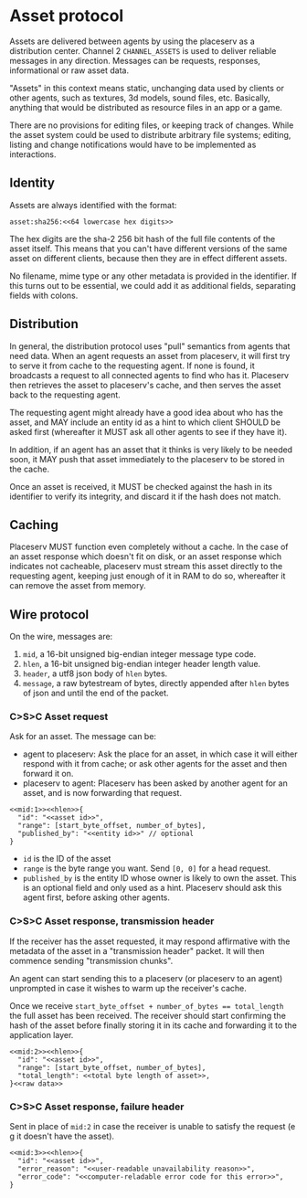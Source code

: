 # Asset protocol

Assets are delivered between agents by using the placeserv as a distribution center. 
Channel 2 `CHANNEL_ASSETS` is used to deliver reliable messages in any direction.
Messages can be requests, responses, informational or raw asset data.

"Assets" in this context means static, unchanging data used by clients or other agents,
such as textures, 3d models, sound files, etc. Basically, anything that would be
distributed as resource files in an app or a game.

There are no provisions for editing files, or keeping track of changes. While the
asset system could be used to distribute arbitrary file systems; editing, listing
and change notifications would have to be implemented as interactions.

## Identity

Assets are always identified with the format:

   `asset:sha256:<<64 lowercase hex digits>>`
 
The hex digits are the sha-2 256 bit hash of the full file contents of the asset itself.
This means that you can't have different versions of the same asset on different clients,
because then they are in effect different assets.

No filename, mime type or any other metadata is provided in the identifier. If this turns
out to be essential, we could add it as additional fields, separating fields with colons.

## Distribution

In general, the distribution protocol uses "pull" semantics from agents that need data.
When an agent requests an asset from placeserv, it will first try to serve it from cache
to the requesting agent. If none is found, it broadcasts a request to all connected agents
to find who has it. Placeserv then retrieves the asset to placeserv's cache, and then serves
the asset back to the requesting agent. 

The requesting agent might already have a good idea about who has the asset, and MAY include 
an entity id as a hint to which client SHOULD be asked first (whereafter it MUST ask all
other agents to see if they have it).

In addition, if an agent has an asset that it thinks is very likely to be needed soon, it
MAY push that asset immediately to the placeserv to be stored in the cache.

Once an asset is received, it MUST be checked against the hash in its identifier to verify
its integrity, and discard it if the hash does not match.

## Caching

Placeserv MUST function even completely without a cache. In the case of an asset response
which doesn't fit on disk, or an asset response which indicates not cacheable, placeserv 
must stream this asset directly to the requesting agent, keeping just enough of it in RAM 
to do so, whereafter it can remove the asset from memory.

## Wire protocol

On the wire, messages are:

1. `mid`, a 16-bit unsigned big-endian integer message type code.
2. `hlen`, a 16-bit unsigned big-endian integer header length value.
4. `header`, a utf8 json body of `hlen` bytes.
5. `message`, a raw bytestream of bytes, directly appended after `hlen` bytes
   of json and until the end of the packet.

### C>S>C Asset request

Ask for an asset. The message can be:

* agent to placeserv: Ask the place for an asset, in which case it will either
  respond with it from cache; or ask other agents for the asset and then forward
  it on.
* placeserv to agent: Placeserv has been asked by another agent for an asset, and
  is now forwarding that request.

```
<<mid:1>><<hlen>>{
  "id": "<<asset id>>",
  "range": [start_byte_offset, number_of_bytes],
  "published_by": "<<entity id>>" // optional
}
```

* `id` is the ID of the asset
* `range` is the byte range you want. Send `[0, 0]` for a head request.
* `published_by` is the entity ID whose owner is likely to own the asset. This
  is an optional field and only used as a hint.
  Placeserv should ask this agent first, before asking other agents.

### C>S>C Asset response, transmission header

If the receiver has the asset requested, it may respond affirmative with the
metadata of the asset in a "transmission header" packet. It will then commence sending
"transmission chunks".

An agent can start sending this to a placeserv (or placeserv to an agent) unprompted
in case it wishes to warm up the receiver's cache.

Once we receive `start_byte_offset + number_of_bytes == total_length` the full asset has been received.
The receiver should start confirming the hash of the asset before
finally storing it in its cache and forwarding it to the application layer.


```
<<mid:2>><<hlen>>{
  "id": "<<asset id>>",
  "range": [start_byte_offset, number_of_bytes],
  "total_length": <<total byte length of asset>>,
}<<raw data>>
```

### C>S>C Asset response, failure header

Sent in place of `mid:2` in case the receiver is unable to satisfy the
request (e g it doesn't have the asset).

```
<<mid:3>><<hlen>>{
  "id": "<<asset id>>",
  "error_reason": "<<user-readable unavailability reason>>",
  "error_code": "<<computer-reladable error code for this error>>",
}
```

